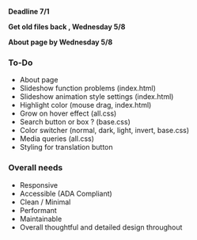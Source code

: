 **Deadline 7/1**

**Get old files back , Wednesday 5/8**

**About page by Wednesday 5/8**

### To-Do
- About page
- Slideshow function problems (index.html)
- Slideshow animation style settings (index.html)
- Highlight color (mouse drag, index.html)
- Grow on hover effect (all.css)
- Search button or box ? (base.css)
- Color switcher (normal, dark, light, invert, base.css)
- Media queries (all.css)
- Styling for translation button

### Overall needs
- Responsive
- Accessible (ADA Compliant)
- Clean / Minimal
- Performant
- Maintainable
- Overall thoughtful and detailed design throughout

